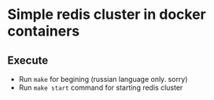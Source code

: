# Simple redis cluster in docker containers

## Execute

- Run `make` for begining (russian language only. sorry)
- Run `make start` command for starting redis cluster
